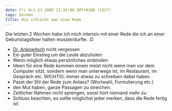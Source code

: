 ```yaml
---
date: Fri Oct 23 2009 12:34:00 GMT+0200 (CEST)
tags: German
title: Wie schreibt man eine Rede
---
```



Die letzten 2 Wochen habe ich mich intensiv mit einer Rede die ich an
einer Geburtstagsfeier halten musste/durfte. :D

-   [Dr. Ankowitsch](http://www.universalhandbuch.de/) nicht vergessen
-   Ein guter Einstieg um die Leute abzuholen
-   Wenn möglich etwas persönliches einbinden
-   Ideen für eine Rede kommen einem meist nicht wenn man vor dem
    Computer sitzt, sondern wenn man unterwegs ist, im Restaurant, im
    Gespräch etc. WICHTIG: immer etwas zu schreiben dabei haben.
-   Passt der Stil der Rede zum Anlass? (Wortwahl, Formulierung etc.)
-   den Mut haben, ganze Passagen zu streichen.
-   Zeitlicher Rahmen nicht sprengen, sonst hört niemand mehr zu
-   Schluss beachten, es sollte möglichst jeder merken, dass die Rede
    fertig ist.


